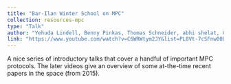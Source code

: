 ```yaml
---
title: "Bar-Ilan Winter School on MPC"
collection: resources-mpc
type: "Talk"
author: "Yehuda Lindell, Benny Pinkas, Thomas Schneider, abhi shelat, Claudio Orlandi and Ivan Damgard"
link: "https://www.youtube.com/watch?v=C6WRWtym2JY&list=PL8Vt-7cSFnw00U0jMSgAZJrpIKG-m_0gH"
---
```


A nice series of introductory talks that cover a handful of important MPC protocols. The later videos give an overview of some at-the-time recent papers in the space (from 2015).
